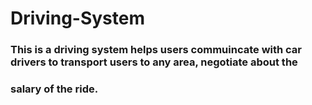 # Driving-System
### This is a driving system helps users commuincate with car drivers to transport users to any area, negotiate about the
### salary of the ride.
